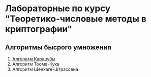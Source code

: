 ﻿# Лабораторные по курсу "Теоретико-числовые методы в криптографии"

## Алгоритмы бысрого умножения
1. [Алгоритм Карацубы](KaratsubaAlgorithm)
2. Алгоритм Тоома-Кука
3. Алгоритм Шёнхаге-Штрассена
